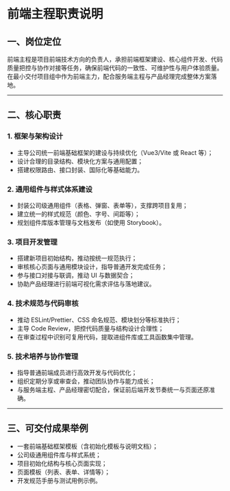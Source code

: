 

# 前端主程职责说明

## 一、岗位定位

前端主程是项目前端技术方向的负责人，承担前端框架建设、核心组件开发、代码质量把控与协作对接等任务，确保前端代码的一致性、可维护性与用户体验质量。在最小交付项目组中作为前端主力，配合服务端主程与产品经理完成整体方案落地。

---

## 二、核心职责

### 1. 框架与架构设计
- 主导公司统一前端基础框架的建设与持续优化（Vue3/Vite 或 React 等）；
- 设计合理的目录结构、模块化方案与通用配置；
- 搭建权限路由、接口封装、国际化等基础能力。

### 2. 通用组件与样式体系建设
- 封装公司级通用组件（表格、弹窗、表单等），支撑跨项目复用；
- 建立统一的样式规范（颜色、字号、间距等）；
- 规划组件库版本管理与文档发布（如使用 Storybook）。

### 3. 项目开发管理
- 搭建新项目初始结构，推动按统一规范执行；
- 审核核心页面与通用模块设计，指导普通开发完成任务；
- 参与接口对接与联调，推动 UI 与数据契合；
- 协助产品经理进行前端可视化需求评估与落地建议。

### 4. 技术规范与代码审核
- 推动 ESLint/Prettier、CSS 命名规范、模块划分等标准执行；
- 主导 Code Review，把控代码质量与结构设计合理性；
- 在审查过程中识别可复用代码，提取进组件库或工具函数集中管理。

### 5. 技术培养与协作管理
- 指导普通前端成员进行高效开发与代码优化；
- 组织定期分享或审查会，推动团队协作与能力成长；
- 与服务端主程、产品经理密切配合，保证前后端开发节奏统一与页面还原准确。

---

## 三、可交付成果举例

- 一套前端基础框架模板（含初始化模板与说明文档）；
- 公司级通用组件库与样式系统；
- 项目初始化结构与核心页面实现；
- 页面模板（列表、表单、详情等）；
- 开发规范手册与测试用例示例。